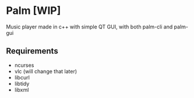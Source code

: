 # Palm [WIP]
Music player made in c++ with simple QT GUI, with both palm-cli and palm-gui

## Requirements
 - ncurses
 - vlc (will change that later)
 - libcurl
 - libtidy
 - libxml
